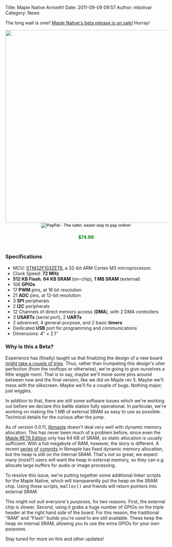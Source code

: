 Title: Maple Native Arriveth!
Date: 2011-09-09 09:57
Author: mbolivar
Category: News

The long wait is over!  <a href="http://leaflabs.com/store/">Maple Native's
beta release is on sale!</a>  Hurray!

<img src="/static/images/old/2011/09/native-beta-front-600x364.png" style="display: block; width: 600px; clear: both; margin: 0 auto;"/>

<div style="text-align: center; clear: both;">
<form target="paypal" action="https://www.paypal.com/cgi-bin/webscr" method="post">
<input type="hidden" name="cmd" value="_s-xclick">
<input type="hidden" name="hosted_button_id" value="CN8MKPG4VMXH8">
<input type="image" src="https://www.paypalobjects.com/en_US/i/btn/btn_cart_SM.gif" border="0" name="submit" alt="PayPal - The safer, easier way to pay online!">
<h4 style="color: green; clear: both;">$74.99</h4>
 <img alt="" border="0" src="https://www.paypalobjects.com/en_US/i/scr/pixel.gif" width="1" height="1">
</form>
</div>

<h3>Specifications</h3>

<div>
<ul>
<li>MCU: <a href="http://www.st.com/internet/mcu/product/164495.jsp">STM32F103ZET6</a>, a 32-bit ARM Cortex M3 microprocessor.</li>
<li>Clock Speed: <strong>72 MHz</strong></li>
<li><strong>512 KB Flash</strong>, <strong>64 KB SRAM</strong> (on-chip), <strong>1 MB SRAM</strong> (external)</li>
<li>106 <strong>GPIOs</strong></li>
<li>17 <strong>PWM</strong> pins, at 16 bit resolution</li>
<li>21 <strong>ADC</strong> pins, at 12-bit resolution</li>
<li>3 <strong>SPI</strong> peripherals</li>
<li>2 <strong>I2C</strong> peripherals</li>
<li>12 Channels of direct memory access (<strong>DMA</strong>), with 2 DMA controllers</li>
<li>3 <strong>USARTs</strong> (serial port), 2 <strong>UARTs</strong></li>
<li>2 advanced, 4 general-purpose, and 2 basic <strong>timers</strong></li>
<li>Dedicated <strong>USB</strong> port for programming and communications</li>
<li>Dimensions: 4″ × 2.1″</li>
</ul>
</div>

<h3>Why is this a Beta?</h3>

Experience has (finally) taught us that finalizing the design of a new board <a href="http://leaflabs.com/docs/hardware/maple.html#maple-identify-rev">might take a couple of tries</a>.  Thus, rather than trumpeting this design's utter perfection (from the rooftops or otherwise), we're going to give ourselves a little wiggle room.  That is to say, maybe we'll move some pins around between now and the final version, like we did on Maple rev 5.  Maybe we'll mess with the silkscreen.  Maybe we'll fix a couple of bugs.  Nothing major; just wiggles.

In addition to that, there are still some software issues which we're working out before we declare this battle station fully operational.  In particular, we're working on making the 1 MB of external SRAM as easy to use as possible.  Technical details for the curious after the jump.
<!--more-->

As of version 0.0.11, <a href="/docs/libmaple.html">libmaple</a> doesn't deal very well with dynamic memory allocation.  This has never been much of a problem before, since even the <a href="/store/#Maple-RET6">Maple RET6 Edition</a> only has 64 KB of SRAM, so static allocation is usually sufficient.  With a full megabyte of RAM, however, the story is different.  A recent <a href="https://github.com/leaflabs/libmaple/commit/8b9a3f4e7a685480f75da19df1b5ef1adeaad982">series</a> <a href="https://github.com/leaflabs/libmaple/commit/aa4f3b6645a17c98aa4679323208ed8636ba89b1">of</a> <a href="https://github.com/leaflabs/libmaple/commit/3c0a3ee2516e6709484a922b8298c84eccf87490">commits</a> in libmaple has fixed dynamic memory allocation, but the heap is still on the internal SRAM.  That's not so great; we expect many (most?) users will want the heap in external memory, so they can e.g. allocate large buffers for audio or image processing.

To resolve this issue, we're putting together some additional linker scripts for the Maple Native, which will transparently put the heap on the SRAM chip.  Using these scripts, <tt>malloc()</tt> and friends will return pointers into external SRAM.

This might not suit everyone's purposes, for two reasons.  First, the external chip is slower.  Second, using it grabs a huge number of GPIOs on the triple header at the right hand side of the board.  For this reason, the traditional "RAM" and "Flash" builds you're used to are still available.  These keep the heap on internal SRAM, allowing you to use the extra GPIOs for your own purposes.

Stay tuned for more on this and other updates!
